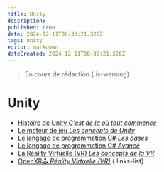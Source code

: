 ```yaml
---
title: Unity
description: 
published: true
date: 2024-12-11T08:30:21.326Z
tags: unity
editor: markdown
dateCreated: 2024-12-11T08:30:21.326Z
---
```


> En cours de rédaction
{.is-warning}

# Unity
- [Histoire de Unity *C'est de la où tout commence*](/unity/base)
- [Le moteur de jeu *Les concepts de Unity*](/unity/gameengine)
- [Le langage de programmation C# *Les bases*](/unity/c\#_base)
- [Le langage de programmation C# *Avancé*](/unity/c#_avance)
- [La Réality Virtuelle (VR) *Les concepts de la VR*](/unity/vr)
- [OpenXR🕹️ *Réality Virtuelle (VR)*](/unity/openxr)
{.links-list}